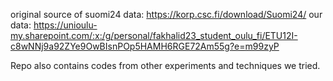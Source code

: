 original source of suomi24 data: https://korp.csc.fi/download/Suomi24/
our data: https://unioulu-my.sharepoint.com/:x:/g/personal/fakhalid23_student_oulu_fi/ETU12I-c8wNNj9a92ZYe9OwBIsnPOp5HAMH6RGE72Am55g?e=m99zyP

Repo also contains codes from other experiments and techniques we tried.
